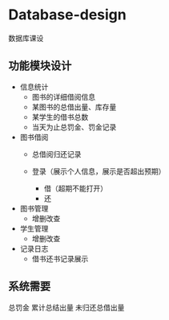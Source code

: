 # Database-design
数据库课设

## 功能模块设计
* 信息统计
    * 图书的详细借阅信息
    * 某图书的总借出量、库存量
    * 某学生的借书总数
    * 当天为止总罚金、罚金记录
* 图书借阅
    * 总借阅归还记录
  
    * 登录（展示个人信息，展示是否超出预期）
        * 借（超期不能打开）
        * 还
* 图书管理
  * 增删改查
* 学生管理
  * 增删改查
* 记录日志
  * 借书还书记录展示
## 系统需要
  总罚金
  累计总结出量
  未归还总借出量

